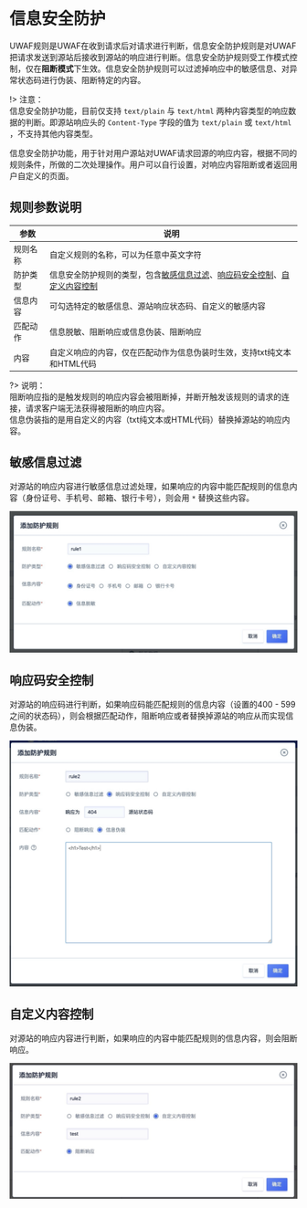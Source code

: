 # 信息安全防护

UWAF规则是UWAF在收到请求后对请求进行判断，信息安全防护规则是对UWAF把请求发送到源站后接收到源站的响应进行判断。信息安全防护规则受工作模式控制，仅在**阻断模式**下生效。信息安全防护规则可以过滤掉响应中的敏感信息、对异常状态码进行伪装、阻断特定的内容。

!> 注意：  
信息安全防护功能，目前仅支持 `text/plain` 与 `text/html` 两种内容类型的响应数据的判断。即源站响应头的 `Content-Type` 字段的值为 `text/plain` 或 `text/html` ，不支持其他内容类型。

信息安全防护功能，用于针对用户源站对UWAF请求回源的响应内容，根据不同的规则条件，所做的二次处理操作。用户可以自行设置，对响应内容阻断或者返回用户自定义的页面。  


## 规则参数说明

|参数|说明|
|-|-|
|规则名称|自定义规则的名称，可以为任意中英文字符|
|防护类型|信息安全防护规则的类型，包含[敏感信息过滤](?id=敏感信息过滤)、[响应码安全控制](?id=响应码安全控制)、[自定义内容控制](?id=自定义内容控制)|
|信息内容|可勾选特定的敏感信息、源站响应状态码、自定义的敏感内容|
|匹配动作|信息脱敏、阻断响应或信息伪装、阻断响应|
|内容|自定义响应的内容，仅在匹配动作为信息伪装时生效，支持txt纯文本和HTML代码|

?> 说明：  
阻断响应指的是触发规则的响应内容会被阻断掉，并断开触发该规则的请求的连接，请求客户端无法获得被阻断的响应内容。  
信息伪装指的是用自定义的内容（txt纯文本或HTML代码）替换掉源站的响应内容。

## 敏感信息过滤

对源站的响应内容进行敏感信息过滤处理，如果响应的内容中能匹配规则的信息内容（身份证号、手机号、邮箱、银行卡号），则会用 `*` 替换这些内容。

![](/images/15971404433734.jpg)


## 响应码安全控制

对源站的响应码进行判断，如果响应码能匹配规则的信息内容（设置的400 - 599之间的状态码），则会根据匹配动作，阻断响应或者替换掉源站的响应从而实现信息伪装。

![](/images/15971404652564.jpg)



## 自定义内容控制

对源站的响应内容进行判断，如果响应的内容中能匹配规则的信息内容，则会阻断响应。

![](/images/15971404989814.jpg)

